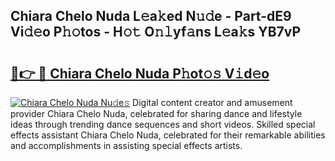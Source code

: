 ## Chiara Chelo Nuda L𝚎a𝚔ed N𝚞𝚍e - Part-dE9 Vi𝚍𝚎o P𝚑𝚘tos - H𝚘𝚝 O𝚗𝚕yf𝚊ns L𝚎a𝚔s YB7vP

# <h2><a href="http://kfcd49n.oniu.top/?m=Chiara+Chelo+Nuda">🔗👉 🔴 Chiara Chelo Nuda P𝚑ot𝚘𝚜 V𝚒d𝚎o</a></h2>

[![Chiara Chelo Nuda Nu𝚍e𝚜](https://i.imgur.com/0qMVB7G.gif)](http://kfcd49n.oniu.top/?m=Chiara+Chelo+Nuda)
Digital content creator and amusement provider Chiara Chelo Nuda, celebrated for sharing dance and lifestyle ideas through trending dance sequences and short videos. Skilled special effects assistant Chiara Chelo Nuda, celebrated for their remarkable abilities and accomplishments in assisting special effects artists.  
